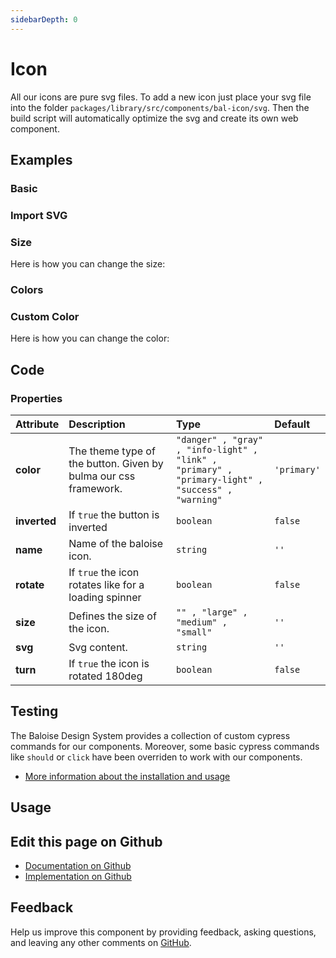 ```yaml
---
sidebarDepth: 0
---
```


# Icon


<!-- START: human documentation top -->

All our icons are pure svg files. To add a new icon just place your svg file into the folder `packages/library/src/components/bal-icon/svg`.
Then the build script will automatically optimize the svg and create its own web component.

<!-- END: human documentation top -->

<ClientOnly><docs-component-tabs></docs-component-tabs></ClientOnly>


## Examples

### Basic

<ClientOnly><docs-demo-bal-icon-57></docs-demo-bal-icon-57></ClientOnly>


### Import SVG

<ClientOnly><docs-demo-bal-icon-58></docs-demo-bal-icon-58></ClientOnly>


### Size

Here is how you can change the size:

<ClientOnly><docs-demo-bal-icon-59></docs-demo-bal-icon-59></ClientOnly>


### Colors

<ClientOnly><docs-demo-bal-icon-60></docs-demo-bal-icon-60></ClientOnly>


### Custom Color

Here is how you can change the color:

<ClientOnly><docs-demo-bal-icon-61></docs-demo-bal-icon-61></ClientOnly>



## Code



### Properties


| Attribute    | Description                                                     | Type                                                                                                         | Default                |
| :----------- | :-------------------------------------------------------------- | :----------------------------------------------------------------------------------------------------------- | :--------------------- |
| **color**    | The theme type of the button. Given by bulma our css framework. | <code>"danger" , "gray" , "info-light" , "link" , "primary" , "primary-light" , "success" , "warning"</code> | <code>'primary'</code> |
| **inverted** | If `true` the button is inverted                                | <code>boolean</code>                                                                                         | <code>false</code>     |
| **name**     | Name of the baloise icon.                                       | <code>string</code>                                                                                          | <code>''</code>        |
| **rotate**   | If `true` the icon rotates like for a loading spinner           | <code>boolean</code>                                                                                         | <code>false</code>     |
| **size**     | Defines the size of the icon.                                   | <code>"" , "large" , "medium" , "small"</code>                                                               | <code>''</code>        |
| **svg**      | Svg content.                                                    | <code>string</code>                                                                                          | <code>''</code>        |
| **turn**     | If `true` the icon is rotated 180deg                            | <code>boolean</code>                                                                                         | <code>false</code>     |

## Testing

The Baloise Design System provides a collection of custom cypress commands for our components. Moreover, some basic cypress commands like `should` or `click` have been overriden to work with our components.

- [More information about the installation and usage](/components/tooling/testing.html)

## Usage

<!-- START: human documentation usage -->

<!-- END: human documentation usage -->



## Edit this page on Github

* [Documentation on Github](https://github.com/baloise/design-system/blob/master/docs/src/components/components/bal-icon.md)
* [Implementation on Github](https://github.com/baloise/design-system/blob/master/packages/components/src/components/bal-icon)

## Feedback

Help us improve this component by providing feedback, asking questions, and leaving any other comments on [GitHub](https://github.com/baloise/design-system/issues/new).


<ClientOnly>
  <docs-component-script tag="balIcon"></docs-component-script>
</ClientOnly>
